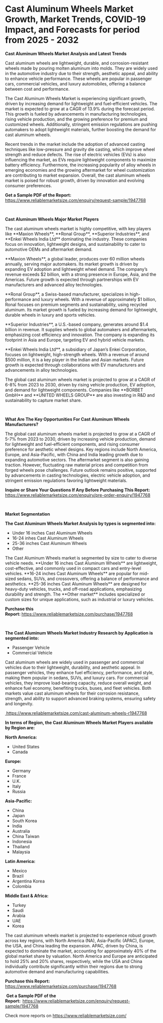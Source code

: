 <p><h1>Cast Aluminum Wheels Market Growth, Market Trends, COVID-19 Impact, and Forecasts for period from 2025 - 2032</h1></p><p><strong>Cast Aluminum Wheels Market Analysis and Latest Trends</strong></p>
<p><p>Cast aluminum wheels are lightweight, durable, and corrosion-resistant wheels made by pouring molten aluminum into molds. They are widely used in the automotive industry due to their strength, aesthetic appeal, and ability to enhance vehicle performance. These wheels are popular in passenger cars, commercial vehicles, and luxury automobiles, offering a balance between cost and performance.</p><p>The Cast Aluminum Wheels Market is experiencing significant growth, driven by increasing demand for lightweight and fuel-efficient vehicles. The market is expected to grow at a CAGR of 13.9% during the forecast period. This growth is fueled by advancements in manufacturing technologies, rising vehicle production, and the growing preference for premium and customized wheels. Additionally, stringent emission regulations are pushing automakers to adopt lightweight materials, further boosting the demand for cast aluminum wheels.</p><p>Recent trends in the market include the adoption of advanced casting techniques like low-pressure and gravity die casting, which improve wheel strength and reduce defects. The rise of electric vehicles (EVs) is also influencing the market, as EVs require lightweight components to maximize battery efficiency. Furthermore, the increasing popularity of alloy wheels in emerging economies and the growing aftermarket for wheel customization are contributing to market expansion. Overall, the cast aluminum wheels market is poised for robust growth, driven by innovation and evolving consumer preferences.</p></p>
<p><strong>Get a Sample PDF of the Report:&nbsp;</strong> <a href="https://www.reliablemarketsize.com/enquiry/request-sample/1947768?utm_campaign=1131&utm_medium=2&utm_source=Github&utm_content=ia&utm_term=23012025&utm_id=cast-aluminum-wheels">https://www.reliablemarketsize.com/enquiry/request-sample/1947768</a></p>
<p>&nbsp;</p>
<p><strong>Cast Aluminum Wheels Major Market Players</strong></p>
<p><p>The cast aluminum wheels market is highly competitive, with key players like **Maxion Wheels**, **Ronal Group**, **Superior Industries**, and **Enkei Wheels India Ltd** dominating the industry. These companies focus on innovation, lightweight designs, and sustainability to cater to automotive OEMs and aftermarket demand.</p><p>**Maxion Wheels**, a global leader, produces over 60 million wheels annually, serving major automakers. Its market growth is driven by expanding EV adoption and lightweight wheel demand. The company’s revenue exceeds $2 billion, with a strong presence in Europe, Asia, and the Americas. Future growth is expected through partnerships with EV manufacturers and advanced alloy technologies.</p><p>**Ronal Group**, a Swiss-based manufacturer, specializes in high-performance and luxury wheels. With a revenue of approximately $1 billion, Ronal focuses on premium segments and sustainability, using recycled aluminum. Its market growth is fueled by increasing demand for lightweight, durable wheels in luxury and sports vehicles.</p><p>**Superior Industries**, a U.S.-based company, generates around $1.4 billion in revenue. It supplies wheels to global automakers and aftermarkets, emphasizing cost efficiency and innovation. The company is expanding its footprint in Asia and Europe, targeting EV and hybrid vehicle markets.</p><p>**Enkei Wheels India Ltd**, a subsidiary of Japan’s Enkei Corporation, focuses on lightweight, high-strength wheels. With a revenue of around $500 million, it is a key player in the Indian and Asian markets. Future growth is expected through collaborations with EV manufacturers and advancements in alloy technologies.</p><p>The global cast aluminum wheels market is projected to grow at a CAGR of 6-8% from 2023 to 2030, driven by rising vehicle production, EV adoption, and demand for lightweight components. Companies like **BORBET GmbH** and **UNITED WHEELS GROUP** are also investing in R&D and sustainability to capture market share.</p></p>
<p>&nbsp;</p>
<p><strong>What Are The Key Opportunities For Cast Aluminum Wheels Manufacturers?</strong></p>
<p><p>The global cast aluminum wheels market is projected to grow at a CAGR of 5-7% from 2023 to 2030, driven by increasing vehicle production, demand for lightweight and fuel-efficient components, and rising consumer preference for aesthetic wheel designs. Key regions include North America, Europe, and Asia-Pacific, with China and India leading growth due to expanding automotive sectors. The aftermarket segment is also gaining traction. However, fluctuating raw material prices and competition from forged wheels pose challenges. Future outlook remains positive, supported by advancements in casting technologies, electric vehicle adoption, and stringent emission regulations favoring lightweight materials.</p></p>
<p><strong>Inquire or Share Your Questions If Any Before Purchasing This Report:</strong> <a href="https://www.reliablemarketsize.com/enquiry/pre-order-enquiry/1947768?utm_campaign=1131&utm_medium=2&utm_source=Github&utm_content=ia&utm_term=23012025&utm_id=cast-aluminum-wheels">https://www.reliablemarketsize.com/enquiry/pre-order-enquiry/1947768</a></p>
<p>&nbsp;</p>
<p><strong>Market Segmentation</strong></p>
<p><strong>The Cast Aluminum Wheels Market Analysis by types is segmented into:</strong></p>
<p><ul><li>Under 16 inches Cast Aluminum Wheels</li><li>16-24 inhes Cast Aluminum Wheels</li><li>25-36 inches Cast Aluminum Wheels</li><li>Other</li></ul></p>
<p><p>The Cast Aluminum Wheels market is segmented by size to cater to diverse vehicle needs. **Under 16 inches Cast Aluminum Wheels** are lightweight, cost-effective, and commonly used in compact cars and entry-level vehicles. **16-24 inches Cast Aluminum Wheels** are popular for mid-sized sedans, SUVs, and crossovers, offering a balance of performance and aesthetics. **25-36 inches Cast Aluminum Wheels** are designed for heavy-duty vehicles, trucks, and off-road applications, emphasizing durability and strength. The **Other market** includes specialized or custom sizes for unique applications, such as industrial or luxury vehicles.</p></p>
<p><strong>Purchase this Report:&nbsp;</strong><a href="https://www.reliablemarketsize.com/purchase/1947768?utm_campaign=1131&utm_medium=2&utm_source=Github&utm_content=ia&utm_term=23012025&utm_id=cast-aluminum-wheels">https://www.reliablemarketsize.com/purchase/1947768</a></p>
<p>&nbsp;</p>
<p><strong>The Cast Aluminum Wheels Market Industry Research by Application is segmented into:</strong></p>
<p><ul><li>Passenger Vehicle</li><li>Commercial Vehicle</li></ul></p>
<p><p>Cast aluminum wheels are widely used in passenger and commercial vehicles due to their lightweight, durability, and aesthetic appeal. In passenger vehicles, they enhance fuel efficiency, performance, and style, making them popular in sedans, SUVs, and luxury cars. For commercial vehicles, they improve load-bearing capacity, reduce overall weight, and enhance fuel economy, benefiting trucks, buses, and fleet vehicles. Both markets value cast aluminum wheels for their corrosion resistance, strength, and ability to support advanced braking systems, ensuring safety and longevity.</p></p>
<p><a href="https://www.reliablemarketsize.com/cast-aluminum-wheels-r1947768?utm_campaign=1131&utm_medium=2&utm_source=Github&utm_content=ia&utm_term=23012025&utm_id=cast-aluminum-wheels">&nbsp;https://www.reliablemarketsize.com/cast-aluminum-wheels-r1947768</a></p>
<p><strong>In terms of Region, the Cast Aluminum Wheels Market Players available by Region are:</strong></p>
<p>
    <p> <strong> North America: </strong>
        <ul>
            <li>United States</li>
            <li>Canada</li>
        </ul>
        </p> 
    <p> <strong> Europe: </strong>
        <ul>
            <li>Germany</li>
            <li>France</li>
            <li>U.K.</li>
            <li>Italy</li>
            <li>Russia</li>
        </ul>
        </p> 
    <p> <strong> Asia-Pacific: </strong>
        <ul>
            <li>China</li>
            <li>Japan</li>
            <li>South Korea</li>
            <li>India</li>
            <li>Australia</li>
            <li>China Taiwan</li>
            <li>Indonesia</li>
            <li>Thailand</li>
            <li>Malaysia</li>
        </ul>
        </p> 
    <p> <strong> Latin America: </strong>
        <ul>
            <li>Mexico</li>
            <li>Brazil</li>
            <li>Argentina Korea</li>
            <li>Colombia</li>
        </ul>
        </p> 
    <p> <strong> Middle East & Africa: </strong>
        <ul>
            <li>Turkey</li>
            <li>Saudi</li>
            <li>Arabia</li>
            <li>UAE</li>
            <li>Korea</li>
        </ul>
    </p>
    </p>
<p><p>The cast aluminum wheels market is projected to experience robust growth across key regions, with North America (NA), Asia-Pacific (APAC), Europe, the USA, and China leading the expansion. APAC, driven by China, is expected to dominate the market, accounting for approximately 40% of the global market share by valuation. North America and Europe are anticipated to hold 25% and 20% shares, respectively, while the USA and China individually contribute significantly within their regions due to strong automotive demand and manufacturing capabilities.</p></p>
<p><strong>Purchase this Report: </strong><a href="https://www.reliablemarketsize.com/purchase/1947768?utm_campaign=1131&utm_medium=2&utm_source=Github&utm_content=ia&utm_term=23012025&utm_id=cast-aluminum-wheels">https://www.reliablemarketsize.com/purchase/1947768</a></p>
<p>&nbsp;<strong>Get a Sample PDF of the Report:&nbsp;&nbsp;</strong><a href="https://www.reliablemarketsize.com/enquiry/request-sample/1947768?utm_campaign=1131&utm_medium=2&utm_source=Github&utm_content=ia&utm_term=23012025&utm_id=cast-aluminum-wheels">https://www.reliablemarketsize.com/enquiry/request-sample/1947768</a></p>
<p><strong></strong></p>
<p>Check more reports on <a href="https://www.reliablemarketsize.com/?utm_campaign=1131&utm_medium=2&utm_source=Github&utm_content=ia&utm_term=23012025&utm_id=cast-aluminum-wheels">https://www.reliablemarketsize.com/</a></p>